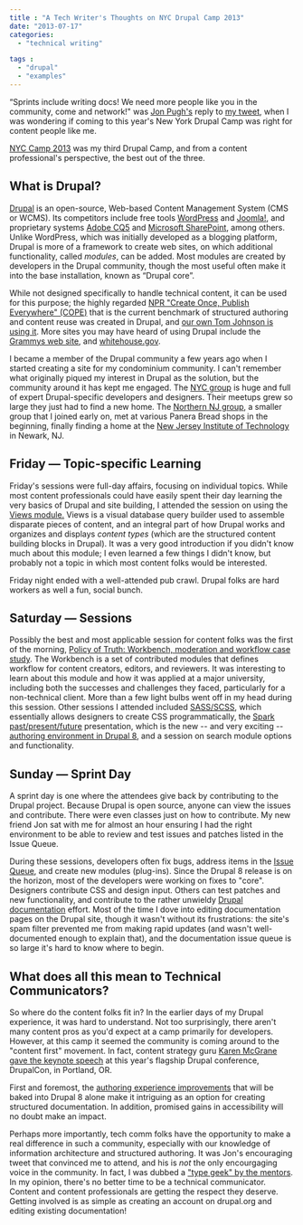 ```yaml
---
title : "A Tech Writer's Thoughts on NYC Drupal Camp 2013"
date: "2013-07-17"
categories:
  - "technical writing"

tags :
  - "drupal"
  - "examples"
---
```


&ldquo;Sprints include writing docs! We need more people like you in the community, come and network!" was [Jon Pugh's](http://twitter.com/jonpugh) reply to [my tweet](https://twitter.com/edmarsh/status/355368137350332416), when I was wondering if coming to this year's New York Drupal Camp was right for content people like me.

[NYC Camp 2013](http://nyccamp.org) was my third Drupal Camp, and from a content professional's perspective, the best out of the three.

## What is Drupal?

[Drupal](http://drupal.org) is an open-source, Web-based Content Management System (CMS or WCMS). Its competitors include free tools [WordPress](http://wordpress.com) and [Joomla!](http://www.joomla.org/), and proprietary systems [Adobe CQ5](http://www.adobe.com/solutions/web-experience-management.html) and [Microsoft SharePoint](https://office.microsoft.com/en-us/sharepoint/), among others. Unlike WordPress, which was initially developed as a blogging platform, Drupal is more of a framework to create web sites, on which additional functionality, called *modules*, can be added. Most modules are created by developers in the Drupal community, though the most useful often make it into the base installation, known as &ldquo;Drupal core&rdquo;.

While not designed specifically to handle technical content, it can be used for this purpose; the highly regarded [NPR "Create Once, Publish Everywhere" (COPE)](http://blog.programmableweb.com/2009/10/13/cope-create-once-publish-everywhere/) that is the current benchmark of structured authoring and content reuse was created in Drupal, and [our own Tom Johnson is using it](http://idratherbewriting.com/tag/drupal/). More sites you may have heard of using Drupal include the [Grammys web site](http://www.grammy.com/), and [whitehouse.gov](http://whitehouse.gov).

I became a member of the Drupal community a few years ago when I started creating a site for my condominium community. I can't remember what originally piqued my interest in Drupal as the solution, but the community around it has kept me engaged. The [NYC group](https://groups.drupal.org/nyc) is huge and full of expert Drupal-specific developers and designers. Their meetups grew so large they just had to find a new home. The [Northern NJ group](https://groups.drupal.org/new-jersey/nnj), a smaller group that I joined early on, met at various Panera Bread shops in the beginning, finally finding a home at the [New Jersey Institute of Technology](http://njit.edu) in Newark, NJ.

## Friday &mdash; Topic-specific Learning

Friday's sessions were full-day affairs, focusing on individual topics. While most content professionals could have easily spent their day learning the very basics of Drupal and site building, I attended the session on using the [Views module.](http://drupal.org/project/views) Views is a visual database query builder used to assemble disparate pieces of content, and an integral part of how Drupal works and organizes and displays *content types* (which are the structured content building blocks in Drupal). It was a very good introduction if you didn't know much about this module; I even learned a few things I didn't know, but probably not a topic in which most content folks would be interested.

Friday night ended with a well-attended pub crawl. Drupal folks are hard workers as well a fun, social bunch.

## Saturday &mdash; Sessions

Possibly the best and most applicable session for content folks was the first of the morning, [Policy of Truth: Workbench, moderation and workflow case study](http://www.nyccamp.org/session/policy-truth-workbench-moderation-and-workflow-case-study). The Workbench is a set of contributed modules that defines workflow for content creators, editors, and reviewers. It was interesting to learn about this module and how it was applied at a major university, including both the successes and challenges they faced, particularly for a non-technical client. More than a few light bulbs went off in my head during this session. Other sessions I attended included [SASS/SCSS](http://www.nyccamp.org/intro-sassscss-and-compass), which essentially allows designers to create CSS programmatically, the [Spark past/present/future](http://www.nyccamp.org/session/spark-past-present-and-future) presentation, which is the new -- and very exciting -- [authoring environment in Drupal 8](https://drupal.org/community-initiatives/drupal-core/spark), and a session on search module options and functionality.

## Sunday &mdash; Sprint Day

A sprint day is one where the attendees give back by contributing to the Drupal project. Because Drupal is open source, anyone can view the issues and contribute. There were even classes just on how to contribute. My new friend Jon sat with me for almost an hour ensuring I had the right environment to be able to review and test issues and patches listed in the Issue Queue.

During these sessions, developers often fix bugs, address items in the [Issue Queue](https://drupal.org/project/issues/drupal?categories=All), and create new modules (plug-ins). Since the Drupal 8 release is on the horizon, most of the developers were working on fixes to "core". Designers contribute CSS and design input. Others can test patches and new functionality, and contribute to the rather unwieldy [Drupal documentation](https://drupal.org/documentation) effort. Most of the time I dove into editing documentation pages on the Drupal site, though it wasn't without its frustrations: the site's spam filter prevented me from making rapid updates (and wasn't well-documented enough to explain that), and the documentation issue queue is so large it's hard to know where to begin.

## What does all this mean to Technical Communicators?

So where do the content folks fit in? In the earlier days of my Drupal experience, it was hard to understand. Not too surprisingly, there aren't many content pros as you'd expect at a camp primarily for developers. However, at this camp it seemed the community is coming around to the "content first" movement. In fact, content strategy guru [Karen McGrane gave the keynote speech](http://karenmcgrane.com/2013/05/23/drupalcon-keynote-video-and-talk-notes/) at this year's flagship Drupal conference, DrupalCon, in Portland, OR.

First and foremost, the [authoring experience improvements](https://drupal.org/project/spark) that will be baked into Drupal 8 alone make it intriguing as an option for creating structured documentation. In addition, promised gains in accessibility will no doubt make an impact.

Perhaps more importantly, tech comm folks have the opportunity to make a real difference in such a community, especially with our knowledge of information architecture and structured authoring. It was Jon's encouraging tweet that convinced me to attend, and his is *not* the only encourgaging voice in the community. In fact, I was dubbed a ["type geek" by the mentors](https://twitter.com/jeffmarkel/status/356591438840070144). In my opinion, there's no better time to be a technical communicator. Content and content professionals are getting the respect they deserve. Getting involved is as simple as creating an account on drupal.org and editing existing documentation!

